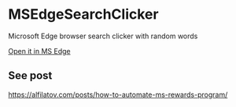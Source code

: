 # MSEdgeSearchClicker

Microsoft Edge browser search clicker with random words

[Open it in MS Edge](https://greybax.github.io/MSEdgeSearchClicker)


## See post

https://alfilatov.com/posts/how-to-automate-ms-rewards-program/

<script type="text/javascript" src="https://cdnjs.buymeacoffee.com/1.0.0/button.prod.min.js" data-name="bmc-button" data-slug="IB2jYiCDf" data-color="#FFDD00" data-emoji=""  data-font="Cookie" data-text="Buy me a coffee" data-outline-color="#000000" data-font-color="#000000" data-coffee-color="#ffffff" ></script>
